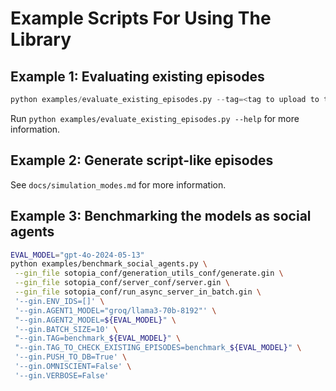 # Example Scripts For Using The Library

## Example 1: Evaluating existing episodes

```python
python examples/evaluate_existing_episodes.py --tag=<tag to upload to the database> --model=<the model used to re-evaluate the existing episodes> --batch_size=<batch size used for evaluation> --push-to-db
```

Run ```python examples/evaluate_existing_episodes.py --help``` for more information.

## Example 2: Generate script-like episodes
See `docs/simulation_modes.md` for more information.

## Example 3: Benchmarking the models as social agents

```Bash
EVAL_MODEL="gpt-4o-2024-05-13"
python examples/benchmark_social_agents.py \
 --gin_file sotopia_conf/generation_utils_conf/generate.gin \
 --gin_file sotopia_conf/server_conf/server.gin \
 --gin_file sotopia_conf/run_async_server_in_batch.gin \
 '--gin.ENV_IDS=[]' \
 '--gin.AGENT1_MODEL="groq/llama3-70b-8192"' \
 "--gin.AGENT2_MODEL=${EVAL_MODEL}" \
 '--gin.BATCH_SIZE=10' \
 "--gin.TAG=benchmark_${EVAL_MODEL}" \
 "--gin.TAG_TO_CHECK_EXISTING_EPISODES=benchmark_${EVAL_MODEL}" \
 '--gin.PUSH_TO_DB=True' \
 '--gin.OMNISCIENT=False' \
 '--gin.VERBOSE=False'
```
